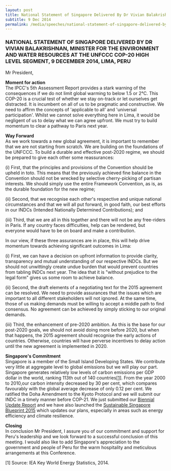 ```yaml
---
layout: post
title: National Statement of Singapore Delivered By Dr Vivian Balakrishnan, Minister For The Environment And Water Resources At The UNFCCC COP-20 High Level Segment, 9 December 2014, Lima, Peru
subtitle: 9 Dec 2014
permalink: /media/speeches/national-statement-of-singapore-delivered-by-dr-vivian-balakrishnan-minister-for-the-environment-and-water-resources-at-the-unfccc-cop-20-high-level-segment-9-december-2014-lima-peru
---
```


### NATIONAL STATEMENT OF SINGAPORE DELIVERED BY DR VIVIAN BALAKRISHNAN, MINISTER FOR THE ENVIRONMENT AND WATER RESOURCES AT THE UNFCCC COP-20 HIGH LEVEL SEGMENT, 9 DECEMBER 2014, LIMA, PERU  
Mr President,

**Moment for action**  
The IPCC's 5th Assessment Report provides a stark warning of the consequences if we do not limit global warming to below 1.5 or 2°C. This COP-20 is a crucial test of whether we stay on-track or let ourselves get distracted. It is incumbent on all of us to be pragmatic and constructive. We need to affirm the concepts of 'applicable to all' and 'universal participation'. Whilst we cannot solve everything here in Lima, it would be negligent of us to delay what we can agree upfront. We must try to build momentum to clear a pathway to Paris next year. 

**Way Forward**  
As we work towards a new global agreement, it is important to remember that we are not starting from scratch. We are building on the foundations of the UNFCCC. To build a durable and effective post-2020 regime, we should be prepared to give each other some reassurances: 

(i) First, that the principles and provisions of the Convention should be upheld in toto. This means that the previously achieved fine balance in the Convention should not be wrecked by selective cherry-picking of partisan interests. We should simply use the entire Framework Convention, as is, as the durable foundation for the new regime; 

(ii) Second, that we recognise each other's respective and unique national circumstances and that we will all put forward, in good faith, our best efforts in our INDCs (Intended Nationally Determined Contributions); and 

(iii) Third, that we are all in this together and there will not be any free-riders in Paris. If any country faces difficulties, help can be rendered, but everyone would have to be on board and make a contribution. 

In our view, if these three assurances are in place, this will help drive momentum towards achieving significant outcomes in Lima: 

(i) First, we can have a decision on upfront information to provide clarity, transparency and mutual understanding of our respective INDCs. But we should not unwittingly create undue burden that would prevent countries from tabling INDCs next year. The idea that it is "without prejudice to the legal form" gives us some room to achieve balance. 

(ii) Second, the draft elements of a negotiating text for the 2015 agreement can be resolved. We need to provide assurances that the issues which are important to all different stakeholders will not ignored. At the same time, those of us making demands must be willing to accept a middle path to find consensus. No agreement can be achieved by simply sticking to our original demands. 

(iii) Third, the enhancement of pre-2020 ambition. As this is the base for our post-2020 goals, we should not avoid doing more before 2020, but when that happens, the 2015 agreement should recognise the early actions of countries. Otherwise, countries will have perverse incentives to delay action until the new agreement is implemented in 2020. 

**Singapore's Commitment**  
Singapore is a member of the Small Island Developing States. We contribute very little at aggregate level to global emissions but we will play our part. Singapore generates relatively low levels of carbon emissions per GDP dollar in the world, ranking 113th out of 140 countries<a href="#1">[1]</a>. From the year 2000 to 2010,our carbon intensity decreased by 30 per cent, which compares favourably with the global average decrease of only 0.12 per cent. We ratified the Doha Amendment to the Kyoto Protocol and we will submit our INDC in a timely manner before COP-21. We just submitted our [<a href="/files/default-source/news-documents/ncbur2014_19bee07f1abd64fdaab538ae5badc1df4.pdf" target="_blank">Biennial Update Report</a>](/files/default-source/news-documents/ncbur2014_19bee07f1abd64fdaab538ae5badc1df4.pdf) and we have also launched the [<a href="/files/default-source/news-documents/ssb_2015.pdf" target="_blank">Sustainable Singapore Blueprint 2015</a>](/files/default-source/news-documents/ssb_2015.pdf) which updates our plans, especially in areas such as energy efficiency and climate resilience. 


**Closing**  
In conclusion Mr President, I assure you of our commitment and support for Peru's leadership and we look forward to a successful conclusion of this meeting. I would also like to add Singapore's appreciation to the government and people of Peru for the warm hospitality and meticulous arrangements at this Conference. 

<a id="1" name="1">[1]</a> Source: IEA Key World Energy Statistics, 2014. 